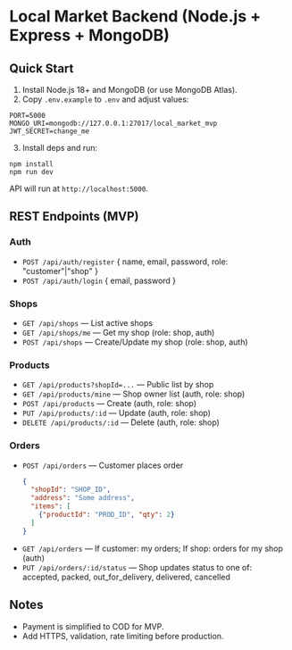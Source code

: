 # Local Market Backend (Node.js + Express + MongoDB)

## Quick Start
1) Install Node.js 18+ and MongoDB (or use MongoDB Atlas).
2) Copy `.env.example` to `.env` and adjust values:
```
PORT=5000
MONGO_URI=mongodb://127.0.0.1:27017/local_market_mvp
JWT_SECRET=change_me
```
3) Install deps and run:
```
npm install
npm run dev
```
API will run at `http://localhost:5000`.

## REST Endpoints (MVP)
### Auth
- `POST /api/auth/register` { name, email, password, role: "customer"|"shop" }
- `POST /api/auth/login` { email, password }

### Shops
- `GET /api/shops` — List active shops
- `GET /api/shops/me` — Get my shop (role: shop, auth)
- `POST /api/shops` — Create/Update my shop (role: shop, auth)

### Products
- `GET /api/products?shopId=...` — Public list by shop
- `GET /api/products/mine` — Shop owner list (auth, role: shop)
- `POST /api/products` — Create (auth, role: shop)
- `PUT /api/products/:id` — Update (auth, role: shop)
- `DELETE /api/products/:id` — Delete (auth, role: shop)

### Orders
- `POST /api/orders` — Customer places order
  ```json
  {
    "shopId": "SHOP_ID",
    "address": "Some address",
    "items": [
      {"productId": "PROD_ID", "qty": 2}
    ]
  }
  ```
- `GET /api/orders` — If customer: my orders; If shop: orders for my shop (auth)
- `PUT /api/orders/:id/status` — Shop updates status to one of: accepted, packed, out_for_delivery, delivered, cancelled

## Notes
- Payment is simplified to COD for MVP.
- Add HTTPS, validation, rate limiting before production.
